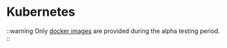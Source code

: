 # Kubernetes

::warning
Only [docker images](docker) are provided during the alpha testing period.
::